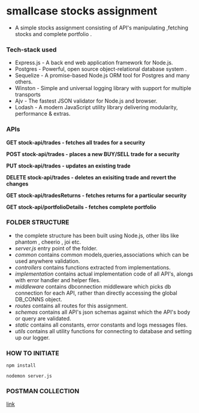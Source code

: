 # smallcase stocks assignment
* A simple stocks assignment consisting of API's manipulating ,fetching stocks and complete portfolio .
### Tech-stack used
* Express.js - A back end web application framework for Node.js.
* Postgres - Powerful, open source object-relational database system . 
* Sequelize - A promise-based Node.js ORM tool for Postgres and many others.
* Winston -  Simple and universal logging library with support for multiple transports
* Ajv - The fastest JSON validator for Node.js and browser.
* Lodash - A modern JavaScript utility library delivering modularity, performance & extras.

### APIs
**GET stock-api/trades - fetches all trades for a security**

**POST stock-api/trades - places a new  BUY/SELL trade for a security**

**PUT stock-api/trades - updates an existing trade**

**DELETE stock-api/trades - deletes an exisiting trade and revert the changes**

**GET stock-api/tradesReturns - fetches returns for a particular security**

**GET stock-api/portfolioDetails - fetches complete portfolio**




 ### FOLDER STRUCTURE 
 * the complete structure has been built using Node.js, other libs like phantom , cheerio , joi etc.
 * *server.js* entry point of the folder.
 * *common* contains common models,queries,associations which can be used anywhere validation.
 * *controllers* contains functions extracted from implementations.
 * *implementation* contains actual implementation code of all API's, alongs with error handler and helper files.
* *middleware* contains dbconnection middleware which picks db connection for each API, rather than directly accessing the global DB_CONNS object.
* *routes* contains all routes for this assignment.
* *schemas* contains all API's json schemas against which the API's body or query are validated.
* *static* contains all constants, error constants and logs messages files.
* *utils* contains all utility functions for connecting to database and setting up our logger.


### HOW TO INITIATE 
```
npm install
```
```
nodemon server.js
```

### POSTMAN COLLECTION
[link](https://www.getpostman.com/collections/9c34d77116ee6721b7d5)



